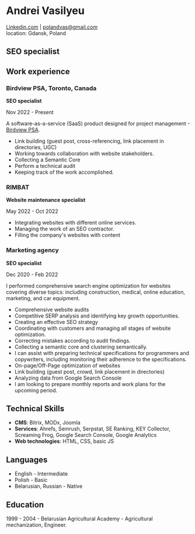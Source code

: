 # Andrei Vasilyeu
[Linkedin.com](https://www.linkedin.com/in/andrei-vasilyev/) | polandvas@gmail.com<br>
location: Gdansk, Poland
## SEO specialist
<h2>Work experience</h2>
<h3>Birdview PSA, Toronto, Canada</h3> 
 <p><b>SEO specialist</b></p>
 <p>Nov 2022 - Present<br></p>
 <p>A software-as-a-service (SaaS) product designed for project management -<a href="https://birdviewpsa.com/">Birdview PSA</a>.</p>
 <ul>
 <li>Link building (guest post, cross-referencing, link placement in directories, UGC)</li>
 <li>Working towards collaboration with website stakeholders.</li>
 <li>Collecting a Semantic Core</li>
 <li>Perform a technical audit</li>
 <li>Keeping track of the work accomplished.</li>
</ul>
<h3>RIMBAT</h3>
 <p><b>Website maintenance specialist</b></p>  
 <p>May 2022 - Oct 2022</p> 
 <ul>
 <li>Integrating websites with different online services.</li>
 <li>Managing the work of an SEO contractor.</li>
 <li>Filling the company's websites with content</li>
 </ul>
 <h3>Marketing agency</h3>
 <p><b>SEO specialist</b></p> 
 <p>Dec 2020 - Feb 2022</p>  
 <p>I performed comprehensive search engine optimization for websites covering diverse topics: including construction, medical, online education, marketing, and car equipment.</p>
 <ul>
 <li>Comprehensive website audits</li>
 <li>Competitive SERP analysis and  identifying key growth opportunities.</li>
 <li>Creating an effective SEO strategy</li>
 <li>Coordinating with customers and managing all stages of website optimization.</li>
 <li>Correcting mistakes according to audit findings.</li>
 <li>Collecting a semantic core and clustering semantically.</li>
 <li>I can assist with preparing technical specifications for programmers and copywriters, including monitoring their adherence to the specifications.</li>
 <li>On-page/Off-Page optimization of websites </li>
 <li>Link building (guest post, crowd, link placement in directories)</li>
 <li>Analyzing data from Google Search Console</li>
 <li>I am looking to prepare monthly reports and work plans for the upcoming period.</li>
 </ul>
 <h2>Technical Skills</h2>
 <ul>
 <li><b>CMS</b>: Bitrix, MODx, Joomla</li>
 <li><b>Services</b>: Ahrefs, Semrush, Serpstat, SE Ranking, KEY Collector, Screaming Frog, Google Search Console, Google Analytics</li>
 <li><b>Web technologies</b>: HTML, CSS, basic JS</li>
 </ul>
 <h2>Languages</h2>
  <ul>
 <li>English - Intermediate</li>
 <li>Polish - Basic</li>
 <li>Belarusian, Russian - Native</li>
 </ul>
 <h2>Education</h2>
 <p>1999 - 2004 - Belarusian Agricultural Academy - Agricultural mechanization, Engineer.</p> 
